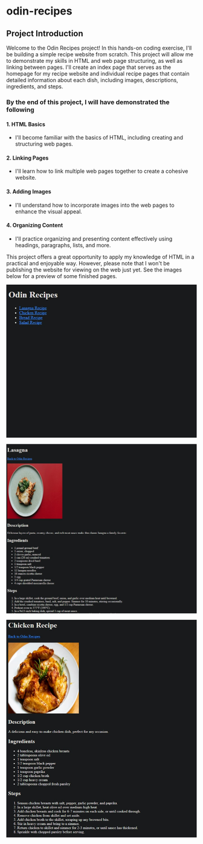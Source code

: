 # odin-recipes

## Project Introduction

Welcome to the Odin Recipes project! In this hands-on coding exercise, I'll be building a simple recipe website from scratch. This project will allow me to demonstrate my skills in HTML and web page structuring, as well as linking between pages. I'll create an index page that serves as the homepage for my recipe website and individual recipe pages that contain detailed information about each dish, including images, descriptions, ingredients, and steps.

### By the end of this project, I will have demonstrated the following

#### 1. HTML Basics

- I'll become familiar with the basics of HTML, including creating and structuring web pages.

#### 2. Linking Pages

- I'll learn how to link multiple web pages together to create a cohesive website.

#### 3. Adding Images

- I'll understand how to incorporate images into the web pages to enhance the visual appeal.

#### 4. Organizing Content

- I'll practice organizing and presenting content effectively using headings, paragraphs, lists, and more.

This project offers a great opportunity to apply my knowledge of HTML in a practical and enjoyable way. However, please note that I won't be publishing the website for viewing on the web just yet. See the images below for a preview of some finished pages.

![Preview of Odin Recipes Homepage](images/Homepage.jpg)

![Preview of Odin Recipes page](images/lasagnapage.jpg)

![Preview of Odin Recipes page](images/chickenpage.jpg)
